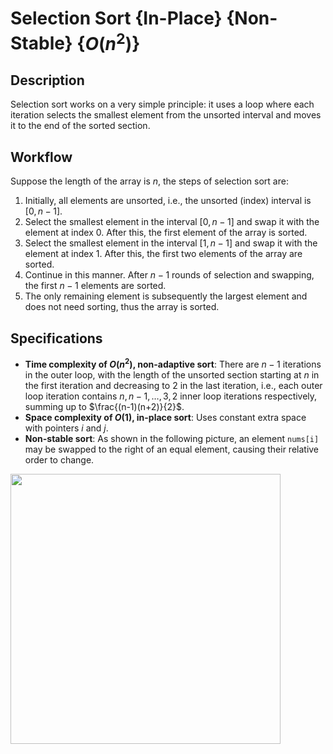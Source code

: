 # Selection Sort {In-Place} {Non-Stable} {$O(n^2)$}

## Description

Selection sort works on a very simple principle: it uses a loop where each iteration selects the smallest element from the unsorted interval and moves it to the end of the sorted section.

## Workflow

Suppose the length of the array is $n$, the steps of selection sort are:

1. Initially, all elements are unsorted, i.e., the unsorted (index) interval is $[0, n - 1]$.
2. Select the smallest element in the interval $[0, n - 1]$ and swap it with the element at index 0. After this, the first element of the array is sorted.
3. Select the smallest element in the interval $[1, n - 1]$ and swap it with the element at index 1. After this, the first two elements of the array are sorted.
4. Continue in this manner. After $n - 1$ rounds of selection and swapping, the first $n - 1$ elements are sorted.
5. The only remaining element is subsequently the largest element and does not need sorting, thus the array is sorted.

## Specifications

- **Time complexity of $O(n^2)$, non-adaptive sort**: There are $n - 1$ iterations in the outer loop, with the length of the unsorted section starting at $n$ in the first iteration and decreasing to $2$ in the last iteration, i.e., each outer loop iteration contains $n, n - 1, \ldots, 3, 2$ inner loop iterations respectively, summing up to $\frac{(n-1)(n+2)}{2}$.
- **Space complexity of $O(1)$, in-place sort**: Uses constant extra space with pointers $i$ and $j$.
- **Non-stable sort**: As shown in the following picture, an element `nums[i]` may be swapped to the right of an equal element, causing their relative order to change.

<img src="non_stable.jpg" style="width:4.5in" />
